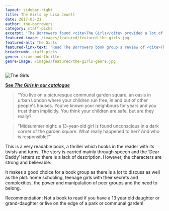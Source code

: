 ```yaml
---
layout: sidebar-right
title: The Girls by Lisa Jewell
date: 2017-03-21
author: the-borrowers
category: staff-picks
excerpt: 'The Borrowers found <cite>The Girls</cite> provided a lot of points for discussion.'
featured-image: /images/featured/featured-the-girls.jpg
featured-alt: The Girls
featured-link-text: "Read The Borrowers book group's review of <cite>The Girls</cite>"
breadcrumb: staff-picks
genre: crime-and-thriller
genre-image: /images/featured/the-girls-genre.jpg
---
```


![The Girls](/images/featured/the-girls-genre.jpg)

**[See <cite>The Girls in our catalogue](https://suffolk.spydus.co.uk/cgi-bin/spydus.exe/ENQ/OPAC/BIBENQ?BRN=1784579)**

> "You live on a picturesque communal garden square, an oasis in urban London where your children run free, in and out of other people's houses. You've known your neighbours for years and you trust them implicitly. You think your children are safe, but are they really?

> "Midsummer night: a 13-year-old girl is found unconscious in a dark corner of the garden square. What really happened to her? And who is responsible?"

This is a very readable book, a thriller which hooks in the reader with its twists and turns. The story is carried mainly through speech and the ‘Dear Daddy’ letters so there is a lack of description. However, the characters are strong and believable.

It makes a good choice for a book group as there is a lot to discuss as well as the plot: home schooling, teenage girls with their secrets and complexities, the power and manipulation of peer groups and the need to belong.

Recommendation: Not a book to read if you have a 13 year old daughter or grand-daughter or live on the edge of a park or communal garden!
